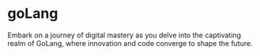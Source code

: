 # goLang
Embark on a journey of digital mastery as you delve into the captivating realm of GoLang, where innovation and code converge to shape the future.
